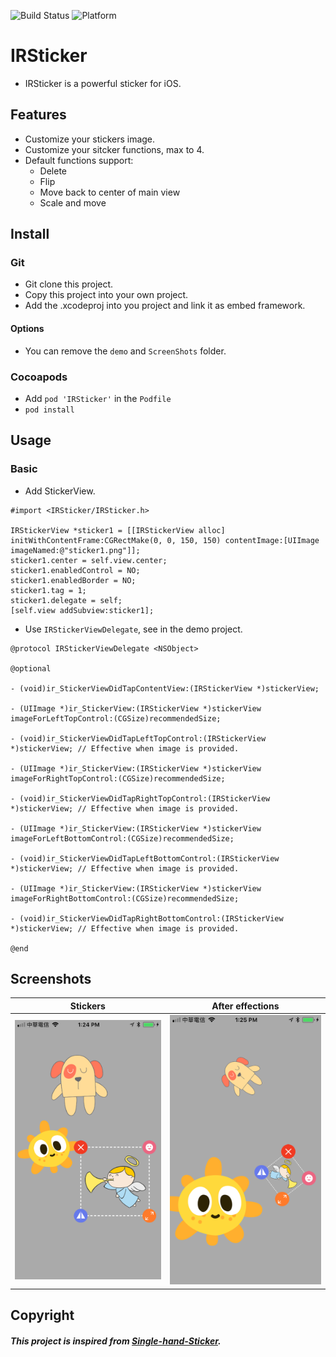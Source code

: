 ![Build Status](https://img.shields.io/badge/build-%20passing%20-brightgreen.svg)
![Platform](https://img.shields.io/badge/Platform-%20iOS%20-blue.svg)

# IRSticker 

- IRSticker is a powerful sticker for iOS.

## Features
- Customize your stickers image.
- Customize your sitcker functions, max to 4.
- Default functions support:
    - Delete
    - Flip
    - Move back to center of main view
    - Scale and move

## Install
### Git
- Git clone this project.
- Copy this project into your own project.
- Add the .xcodeproj into you  project and link it as embed framework.
#### Options
- You can remove the `demo` and `ScreenShots` folder.

### Cocoapods
- Add `pod 'IRSticker'`  in the `Podfile`
- `pod install`

## Usage

### Basic
- Add StickerView.
```obj-c
#import <IRSticker/IRSticker.h>

IRStickerView *sticker1 = [[IRStickerView alloc] initWithContentFrame:CGRectMake(0, 0, 150, 150) contentImage:[UIImage imageNamed:@"sticker1.png"]];
sticker1.center = self.view.center;
sticker1.enabledControl = NO;
sticker1.enabledBorder = NO;
sticker1.tag = 1;
sticker1.delegate = self;
[self.view addSubview:sticker1];
```

- Use `IRStickerViewDelegate`, see in the demo project.
```obj-c
@protocol IRStickerViewDelegate <NSObject>

@optional

- (void)ir_StickerViewDidTapContentView:(IRStickerView *)stickerView;

- (UIImage *)ir_StickerView:(IRStickerView *)stickerView imageForLeftTopControl:(CGSize)recommendedSize;

- (void)ir_StickerViewDidTapLeftTopControl:(IRStickerView *)stickerView; // Effective when image is provided.

- (UIImage *)ir_StickerView:(IRStickerView *)stickerView imageForRightTopControl:(CGSize)recommendedSize;

- (void)ir_StickerViewDidTapRightTopControl:(IRStickerView *)stickerView; // Effective when image is provided.

- (UIImage *)ir_StickerView:(IRStickerView *)stickerView imageForLeftBottomControl:(CGSize)recommendedSize;

- (void)ir_StickerViewDidTapLeftBottomControl:(IRStickerView *)stickerView; // Effective when image is provided.

- (UIImage *)ir_StickerView:(IRStickerView *)stickerView imageForRightBottomControl:(CGSize)recommendedSize;

- (void)ir_StickerViewDidTapRightBottomControl:(IRStickerView *)stickerView; // Effective when image is provided.

@end
```

## Screenshots
| Stickers | After effections |
|:---:|:---:|
| ![Demo](./ScreenShots/demo1.png) | ![Passcode Settings](./ScreenShots/demo2.png) |

## Copyright
##### This project is inspired from [Single-hand-Sticker](https://github.com/chenkaijie4ever/Single-hand-Sticker).
